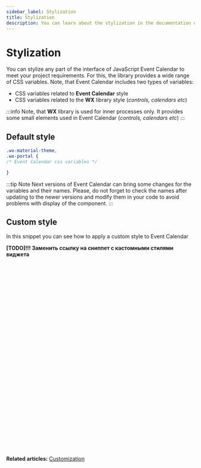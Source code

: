 ```yaml
---
sidebar_label: Stylization
title: Stylization
description: You can learn about the stylization in the documentation of the DHTMLX JavaScript Event Calendar library. Browse developer guides and API reference, try out code examples and live demos, and download a free 30-day evaluation version of DHTMLX Event Calendar.
---
```


# Stylization

You can stylize any part of the interface of JavaScript Event Calendar to meet your project requirements. For this, the library provides a wide range of CSS variables. Note, that Event Calendar includes two types of variables:
- CSS variables related to **Event Calendar** style
- CSS variables related to the **WX** library style (*controls, calendars etc*)

:::info
Note, that **WX** library is used for inner processes only. It provides some small elements used in Event Calendar (*controls, calendars etc*)
:::

## Default style

~~~css
.wx-material-theme,
.wx-portal {
/* Event Calendar css variables */

}
~~~

:::tip Note
Next versions of Event Calendar can bring some changes for the variables and their names. Please, do not forget to check the names after updating to the newer versions and modify them in your code to avoid problems with display of the component.
:::

## Custom style

In this snippet you can see how to apply a custom style to Event Calendar

**[TODO]!!! Заменить ссылку на сниппет с кастомными стилями виджета**
<iframe src="" frameborder="0" class="snippet_iframe" width="100%" height="500"></iframe>

**Related articles:** [Customization](../customization/#custom-styles)
